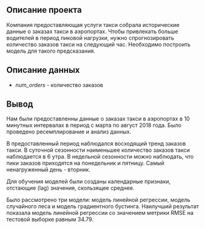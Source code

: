 ## Описание проекта
Компания предоставляющая услуги такси собрала исторические данные о заказах такси в аэропортах. Чтобы привлекать больше водителей в период пиковой нагрузки, нужно спрогнозировать количество заказов такси на следующий час. Необходимо построить модель для такого предсказания.

## Описание данных
- _num_orders_ - количество заказов

## Вывод
Нам были предоставленны данные о заказах такси в аэропортах в 10 минутных интервалах в период с марта по август 2018 года. Было проведено ресемплирование и анализ данных.

В предоставленный период наблюдался восходящий тренд заказов такси. В суточной сезонности наименьшее количество заказов такси наблюдается в 6 утра. В недельной сезонности можно наблюдать, что пики заказов приходятся на понедельник и пятницу. Самый ненагруженный день - вторник.

Для обучения моделей были созданы календарные признаки, отстающие (lag) значения, скользящее среднее.

Было рассмотрено три модели: модель линейной регрессии, модель случайного леса и модель градиентного бустинга. Наилучший результат показала модель линейной регрессии со значением метрики RMSE на тестовой выборке равным 34.79.
